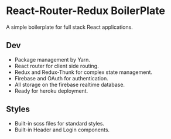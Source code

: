 # React-Router-Redux BoilerPlate
A simple boilerplate for full stack React applications.

## Dev
- Package management by Yarn.
- React router for client side routing.
- Redux and Redux-Thunk for complex state management.
- Firebase and OAuth for authentication.
- All storage on the firebase realtime database.
- Ready for heroku deployment.

## Styles
- Built-in scss files for standard styles.
- Built-in Header and Login components.




